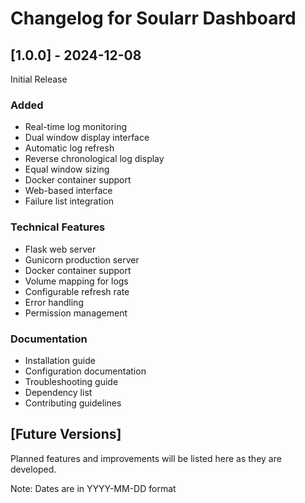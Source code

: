 # Changelog for Soularr Dashboard

## [1.0.0] - 2024-12-08
Initial Release

### Added
- Real-time log monitoring
- Dual window display interface
- Automatic log refresh
- Reverse chronological log display
- Equal window sizing
- Docker container support
- Web-based interface
- Failure list integration

### Technical Features
- Flask web server
- Gunicorn production server
- Docker container support
- Volume mapping for logs
- Configurable refresh rate
- Error handling
- Permission management

### Documentation
- Installation guide
- Configuration documentation
- Troubleshooting guide
- Dependency list
- Contributing guidelines

## [Future Versions]
Planned features and improvements will be listed here as they are developed.

Note: Dates are in YYYY-MM-DD format

